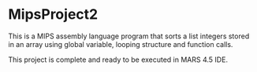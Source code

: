 # MipsProject2

This is a MIPS assembly language program that sorts a list integers stored in an array using global variable, looping structure and function calls.

This project is complete and ready to be executed in MARS 4.5 IDE.
